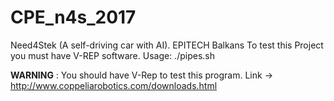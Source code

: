 # CPE_n4s_2017
Need4Stek (A self-driving car with AI). EPITECH Balkans
To test this Project you must have V-REP software.
Usage: ./pipes.sh

**WARNING** : You should have V-Rep to test this program.
Link -> http://www.coppeliarobotics.com/downloads.html
